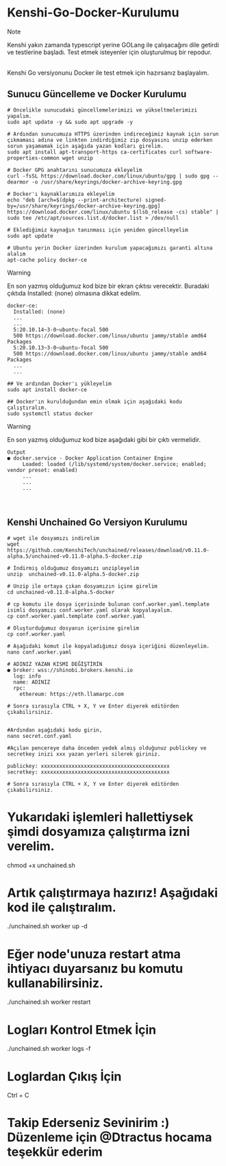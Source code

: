 # Kenshi-Go-Docker-Kurulumu

> [!NOTE]
> Kenshi yakın zamanda typescript yerine GOLang ile çalışacağını dile getirdi ve testlerine başladı. Test etmek isteyenler için oluşturulmuş bir repodur.
<br>
Kenshi Go versiyonunu Docker ile test etmek için hazırsanız başlayalım.
<br>

## Sunucu Güncelleme ve Docker Kurulumu
```
# Öncelikle sunucudaki güncellemelerimizi ve yükseltmelerimizi yapalım.
sudo apt update -y && sudo apt upgrade -y

# Ardından sunucumuza HTTPS üzerinden indireceğimiz kaynak için sorun çıkmaması adına ve linkten indirdiğimiz zip dosyasını unzip ederken sorun yaşamamak için aşağıda yazan kodları girelim.
sudo apt install apt-transport-https ca-certificates curl software-properties-common wget unzip

# Docker GPG anahtarını sunucumuza ekleyelim
curl -fsSL https://download.docker.com/linux/ubuntu/gpg | sudo gpg --dearmor -o /usr/share/keyrings/docker-archive-keyring.gpg

# Docker'ı kaynaklarımıza ekleyelim 
echo "deb [arch=$(dpkg --print-architecture) signed-by=/usr/share/keyrings/docker-archive-keyring.gpg] https://download.docker.com/linux/ubuntu $(lsb_release -cs) stable" | sudo tee /etc/apt/sources.list.d/docker.list > /dev/null

# Eklediğimiz kaynağın tanınması için yeniden güncelleyelim
sudo apt update

# Ubuntu yerin Docker üzerinden kurulum yapacağımızı garanti altına alalım
apt-cache policy docker-ce

```
> [!WARNING]
> En son yazmış olduğumuz kod bize bir ekran çıktısı verecektir. Buradaki çıktıda Installed: (none) olmasına dikkat edelim.
```
docker-ce:
  Installed: (none)
  ...
  ...
  5:20.10.14~3-0~ubuntu-focal 500
  500 https://download.docker.com/linux/ubuntu jammy/stable amd64 Packages
  5:20.10.13~3-0~ubuntu-focal 500
  500 https://download.docker.com/linux/ubuntu jammy/stable amd64 Packages
  ...
  ...

## Ve ardından Docker'ı yükleyelim
sudo apt install docker-ce

## Docker'ın kurulduğundan emin olmak için aşağıdaki kodu çalıştıralım.
sudo systemctl status docker
```
> [!WARNING]
> En son yazmış olduğumuz kod bize aşağıdaki gibi bir çıktı vermelidir.

```
Output
● docker.service - Docker Application Container Engine
     Loaded: loaded (/lib/systemd/system/docker.service; enabled; vendor preset: enabled)
     ...
     ...
     ...
```
<br>

## Kenshi Unchained Go Versiyon Kurulumu

```
# wget ile dosyamızı indirelim
wget https://github.com/KenshiTech/unchained/releases/download/v0.11.0-alpha.5/unchained-v0.11.0-alpha.5-docker.zip

# İndirmiş olduğumuz dosyamızı unzipleyelim
unzip  unchained-v0.11.0-alpha.5-docker.zip

# Unzip ile ortaya çıkan dosyamızın içine girelim
cd unchained-v0.11.0-alpha.5-docker

# cp komutu ile dosya içerisinde bulunan conf.worker.yaml.template isimli dosyamızı conf.worker.yaml olarak kopyalayalım.
cp conf.worker.yaml.template conf.worker.yaml

# Oluşturduğumuz dosyanın içerisine girelim
cp conf.worker.yaml

# Aşağıdaki komut ile kopyaladığımız dosya içeriğini düzenleyelim. 
nano conf.worker.yaml

# ADINIZ YAZAN KISMI DEĞİŞTİRİN
● broker: wss://shinobi.brokers.kenshi.io
  log: info
  name: ADINIZ
  rpc:
    ethereum: https://eth.llamarpc.com

# Sonra sırasıyla CTRL + X, Y ve Enter diyerek editörden çıkabilirsiniz.


#Ardından aşağıdaki kodu girin,
nano secret.conf.yaml

#Açılan pencereye daha önceden yedek almış olduğunuz publickey ve secretkey inizi xxx yazan yerleri silerek giriniz.

publickey: xxxxxxxxxxxxxxxxxxxxxxxxxxxxxxxxxxxxxxxxxx
secretkey: xxxxxxxxxxxxxxxxxxxxxxxxxxxxxxxxxxxxxxxxxx

# Sonra sırasıyla CTRL + X, Y ve Enter diyerek editörden çıkabilirsiniz.

```
# Yukarıdaki işlemleri hallettiysek şimdi dosyamıza çalıştırma izni verelim.
chmod +x unchained.sh

# Artık çalıştırmaya hazırız! Aşağıdaki kod ile çalıştıralım.
./unchained.sh worker up -d

# Eğer node'unuza restart atma ihtiyacı duyarsanız bu komutu kullanabilirsiniz.

./unchained.sh worker restart

# Logları Kontrol Etmek İçin

 ./unchained.sh worker logs -f 

# Loglardan Çıkış İçin
Ctrl + C

# Takip Ederseniz Sevinirim :) Düzenleme için @Dtractus hocama teşekkür ederim


